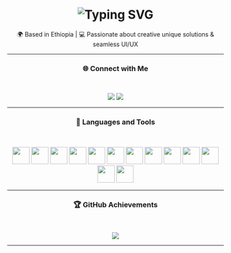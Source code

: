 <h1 align="center">
  <img src="https://readme-typing-svg.herokuapp.com?font=Fira+Code&size=30&duration=2000&pause=500&color=2AF7DC&center=true&vCenter=true&width=450&lines=Hi+%F0%9F%91%8B%2C+I'm+Yodahe!;Software+Engineer;Full-Stack+Developer;UX%2FUI+Designer" alt="Typing SVG" />
</h1>

<p align="center">
  🌍 Based in Ethiopia | 💻 Passionate about creative unique solutions & seamless UI/UX
</p>

---


<h3 align="center">🌐 Connect with Me</h3>
</br>

<p align="center">
<!--   <a href="https://bettyhabtesh.vercel.app/"><img src="https://img.shields.io/badge/Portfolio-2AF7DC?style=for-the-badge&logo=google-chrome&logoColor=white" /></a> -->
  <a href="https://www.linkedin.com/in/yodahe-ketema-08310a208/"><img src="https://img.shields.io/badge/LinkedIn-0A66C2?style=for-the-badge&logo=linkedin&logoColor=white" /></a>
  <a href="mailto:yodaheketematefera@gmail.com"><img src="https://img.shields.io/badge/Email-D14836?style=for-the-badge&logo=gmail&logoColor=white" /></a>
</p>


---

<h3 align="center">🧰 Languages and Tools</h3>
</br>

<p align="center">
  <img src="https://cdn.jsdelivr.net/gh/devicons/devicon/icons/nextjs/nextjs-original.svg" width="40" height="40" style="animation: bounce 2s infinite;" />
  <img src="https://cdn.jsdelivr.net/gh/devicons/devicon/icons/react/react-original.svg" width="40" height="40" style="animation: bounce 2s infinite;" />
  <img src="https://cdn.jsdelivr.net/gh/devicons/devicon/icons/typescript/typescript-original.svg" width="40" height="40"/>
  <img src="https://cdn.jsdelivr.net/gh/devicons/devicon/icons/javascript/javascript-original.svg" width="40" height="40"/>
  <img src="https://cdn.jsdelivr.net/gh/devicons/devicon/icons/c/c-original.svg" width="40" height="40"/>
  <img src="https://cdn.jsdelivr.net/gh/devicons/devicon/icons/cplusplus/cplusplus-original.svg" width="40" height="40"/>
  <img src="https://cdn.jsdelivr.net/gh/devicons/devicon/icons/dart/dart-original.svg" width="40" height="40"/>
  <img src="https://cdn.jsdelivr.net/gh/devicons/devicon/icons/react/react-original.svg" width="40" height="40"/>
  <img src="https://cdn.jsdelivr.net/gh/devicons/devicon/icons/html5/html5-original.svg" width="40" height="40"/>
  <img src="https://cdn.jsdelivr.net/gh/devicons/devicon/icons/css3/css3-original.svg" width="40" height="40"/>
  <img src="https://cdn.jsdelivr.net/gh/devicons/devicon/icons/tailwindcss/tailwindcss-original.svg" width="40" height="40"/>
  <img src="https://cdn.jsdelivr.net/gh/devicons/devicon/icons/git/git-original.svg" width="40" height="40"/>
  <img src="https://cdn.jsdelivr.net/gh/devicons/devicon/icons/figma/figma-original.svg" width="40" height="40"/>
</p>

---

<h3 align="center">🏆 GitHub Achievements</h3>
</br>

<p align="center">
  <img src="https://github-profile-trophy.vercel.app/?username=bettyhabtesh&theme=darkhub&no-frame=true&row=1&column=6" />
</p>

---

